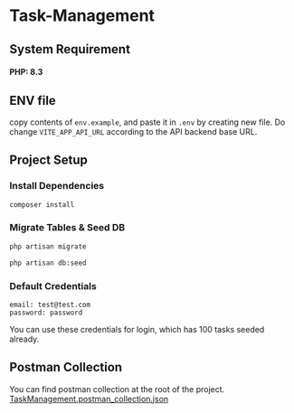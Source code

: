 # Task-Management

## System Requirement
#### PHP: 8.3

## ENV file
copy contents of `env.example`, and paste it in `.env` by creating new file.
Do change `VITE_APP_API_URL` according to the API backend base URL.


## Project Setup

### Install Dependencies
```sh
composer install
```

### Migrate Tables & Seed DB

```sh
php artisan migrate
```
```sh
php artisan db:seed
```

### Default Credentials

```
email: test@test.com
password: password
```
You can use these credentials for login, which has 100 tasks seeded already.

## Postman Collection
You can find postman collection at the root of the project.
[TaskManagement.postman_collection.json](TaskManagement.postman_collection.json)
